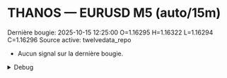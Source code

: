 # THANOS — EURUSD M5 (auto/15m)
Dernière bougie: 2025-10-15 12:25:00  O=1.16295  H=1.16322  L=1.16294  C=1.16296
Source active: twelvedata_repo

- Aucun signal sur la dernière bougie.

<details><summary>Debug</summary>

- TD_API_KEY manquant.

</details>